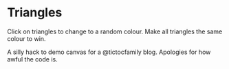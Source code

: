 # Triangles

Click on triangles to change to a random colour. Make all triangles the same colour to win.

A silly hack to demo canvas for a @tictocfamily blog. Apologies for how awful the code is.
